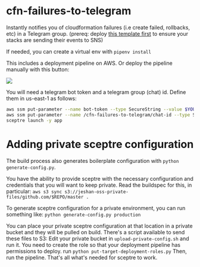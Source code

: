# cfn-failures-to-telegram

Instantly notifies you of cloudformation failures (i.e create failed, rollbacks, etc) in a Telegram group. (prereq: deploy [this template first](https://github.com/jeshan/cfn-stack-notifications) to ensure your stacks are sending their events to SNS)

If needed, you can create a virtual env with `pipenv install`

This includes a deployment pipeline on AWS. Or deploy the pipeline manually with this button: 

<a href="https://console.aws.amazon.com/cloudformation/home?region=us-east-1#/stacks/new?stackName=cfn-failures-to-telegram-deployment-pipeline&templateURL=https://s3.amazonaws.com/jeshan-oss-public-files/cfn-failures-to-telegram-deployment-pipeline-template.yaml">
<img src="https://s3.amazonaws.com/cloudformation-examples/cloudformation-launch-stack.png"/>
</a>


You will need a telegram bot token and a telegram group (chat) id. Define them in us-east-1 as follows:

```bash
aws ssm put-parameter --name bot-token --type SecureString --value $YOUR_TOKEN --region us-east-1 
aws ssm put-parameter --name /cfn-failures-to-telegram/chat-id --type String --value $YOUR_CHAT_ID --region us-east-1
sceptre launch -y app
``` 

# Adding private sceptre configuration
The build process also generates boilerplate configuration with `python generate-config.py`.

You have the ability to provide sceptre with the necessary configuration and credentials that you will want to keep private.
Read the buildspec for this, in particular:
`aws s3 sync s3://jeshan-oss-private-files/github.com/$REPO/master .`

To generate sceptre configuration for a private environment, you can run something like:
`python generate-config.py production`



You can place your private sceptre configuration at that location in a private bucket and they will be pulled on build.
There's a script available to send these files to S3: Edit your private bucket in `upload-private-config.sh` and run it.
You need to create the role so that your deployment pipeline has permissions to deploy. run `python put-target-deployment-roles.py`
Then, run the pipeline. That's all what's needed for sceptre to work.
